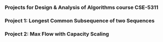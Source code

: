 ### Projects for Design & Analysis of Algorithms course CSE-5311

### Project 1:  Longest Common Subsequence of two Sequences

### Project 2: Max Flow with Capacity Scaling
